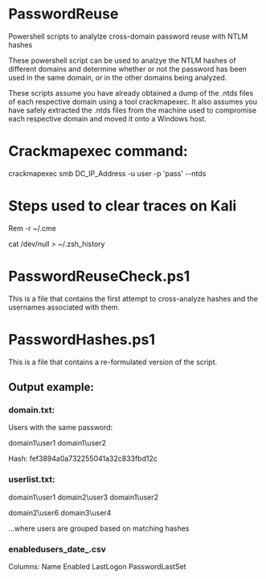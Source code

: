 # PasswordReuse
Powershell scripts to analylze cross-domain password reuse with NTLM hashes

These powershell script can be used to analzye the NTLM hashes of different domains and determine whether or not the password has been used in the same domain, or in the other domains being analyzed.

These scripts assume you have already obtained a dump of the .ntds files of each respective domain using a tool crackmapexec. It also assumes you have safely extracted the .ntds files from the machine used to compromise each respective domain and moved it onto a Windows host. 

# Crackmapexec command:

crackmapexec smb DC_IP_Address -u user -p 'pass' --ntds

# Steps used to clear traces on Kali 

Rem -r ~/.cme

cat /dev/null > ~/.zsh_history

# PasswordReuseCheck.ps1

This is a file that contains the first attempt to cross-analyze hashes and the usernames associated with them.

# PasswordHashes.ps1

This is a file that contains a re-formulated version of the script. 

## Output example:

### domain.txt:

Users with the same password:
  
  domain1\user1 domain1\user2

Hash: fef3894a0a732255041a32c833fbd12c

### userlist.txt:

domain1\user1
domain2\user3
domain1\user2

domain2\user6
domain3\user4

...where users are grouped based on matching hashes

### enabledusers_date_.csv

Columns:
  Name
  Enabled
  LastLogon
  PasswordLastSet



